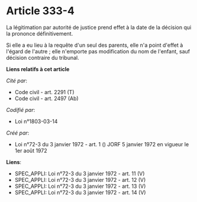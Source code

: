# Article 333-4

La légitimation par autorité de justice prend effet à la date de la décision qui la prononce définitivement.

Si elle a eu lieu à la requête d'un seul des parents, elle n'a point d'effet à l'égard de l'autre ; elle n'emporte pas
modification du nom de l'enfant, sauf décision contraire du tribunal.

**Liens relatifs à cet article**

_Cité par_:

  - Code civil - art. 2291 (T)
  - Code civil - art. 2497 (Ab)

_Codifié par_:

  - Loi n°1803-03-14

_Créé par_:

  - Loi n°72-3 du 3 janvier 1972 - art. 1 () JORF 5 janvier 1972 en vigueur le 1er août 1972

**Liens**:

  - SPEC_APPLI: Loi n°72-3 du 3 janvier 1972 - art. 11 (V)
  - SPEC_APPLI: Loi n°72-3 du 3 janvier 1972 - art. 12 (V)
  - SPEC_APPLI: Loi n°72-3 du 3 janvier 1972 - art. 13 (V)
  - SPEC_APPLI: Loi n°72-3 du 3 janvier 1972 - art. 14 (V)
